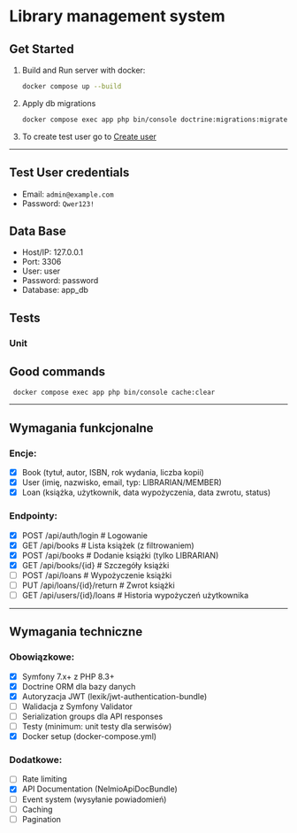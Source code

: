 # Library management system

## Get Started
1. Build and Run server with docker:
    ```bash 
    docker compose up --build 
    ```
1. Apply db migrations
    ```bash
    docker compose exec app php bin/console doctrine:migrations:migrate
    ```
1. To create test user go to [Create user](http://localhost:8000/dev/create-user)

------------------ 

## Test User credentials
- Email: ```admin@example.com```
- Password: ```Qwer123!```

## Data Base
- Host/IP: 127.0.0.1
- Port: 3306
- User: user
- Password: password
- Database: app_db

## Tests
### Unit

## Good commands
```bash
 docker compose exec app php bin/console cache:clear
```


-----------------------------------------------

## Wymagania funkcjonalne

### Encje:

- [x] Book (tytuł, autor, ISBN, rok wydania, liczba kopii)
- [x] User (imię, nazwisko, email, typ: LIBRARIAN/MEMBER)
- [x] Loan (książka, użytkownik, data wypożyczenia, data zwrotu, status)

### Endpointy:

- [x] POST   /api/auth/login          # Logowanie
- [x] GET    /api/books               # Lista książek (z filtrowaniem)
- [x] POST   /api/books               # Dodanie książki (tylko LIBRARIAN)
- [x] GET    /api/books/{id}          # Szczegóły książki
- [ ] POST   /api/loans               # Wypożyczenie książki
- [ ] PUT    /api/loans/{id}/return   # Zwrot książki
- [ ] GET    /api/users/{id}/loans    # Historia wypożyczeń użytkownika

---------------------------------------------------
## Wymagania techniczne

### Obowiązkowe:
- [x] Symfony 7.x+ z PHP 8.3+
- [x] Doctrine ORM dla bazy danych
- [x] Autoryzacja JWT (lexik/jwt-authentication-bundle)
- [ ] Walidacja z Symfony Validator
- [ ] Serialization groups dla API responses
- [ ] Testy (minimum: unit testy dla serwisów)
- [x] Docker setup (docker-compose.yml)

### Dodatkowe:
- [ ] Rate limiting
- [x] API Documentation (NelmioApiDocBundle)
- [ ] Event system (wysyłanie powiadomień)
- [ ] Caching
- [ ] Pagination
